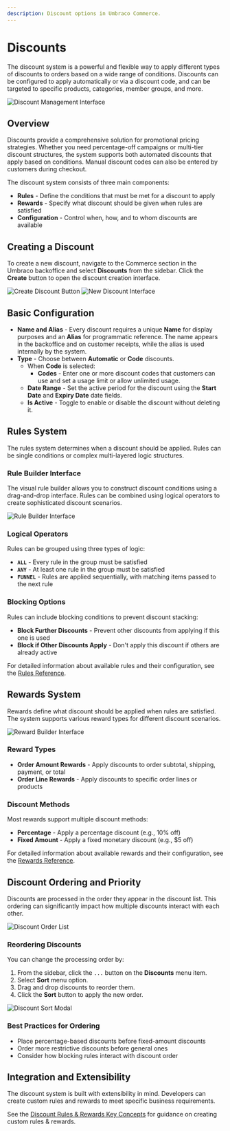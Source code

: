 ```yaml
---
description: Discount options in Umbraco Commerce.
---
```


# Discounts

The discount system is a powerful and flexible way to apply different types of discounts to orders based on a wide range of conditions. Discounts can be configured to apply automatically or via a discount code, and can be targeted to specific products, categories, member groups, and more.

![Discount Management Interface](../../media/discounts/discount-editor.png)

## Overview

Discounts provide a comprehensive solution for promotional pricing strategies. Whether you need percentage-off campaigns or multi-tier discount structures, the system supports both automated discounts that apply based on conditions. Manual discount codes can also be entered by customers during checkout.

The discount system consists of three main components:
- **Rules** - Define the conditions that must be met for a discount to apply
- **Rewards** - Specify what discount should be given when rules are satisfied
- **Configuration** - Control when, how, and to whom discounts are available

## Creating a Discount

To create a new discount, navigate to the Commerce section in the Umbraco backoffice and select **Discounts** from the sidebar. Click the **Create** button to open the discount creation interface.

![Create Discount Button](../../media/discounts/discounts-create.png)
![New Discount Interface](../../media/discounts/discounts-editor.png)

## Basic Configuration

- **Name and Alias** - Every discount requires a unique **Name** for display purposes and an **Alias** for programmatic reference. The name appears in the backoffice and on customer receipts, while the alias is used internally by the system.
- **Type** - Choose between **Automatic** or **Code** discounts.
  - When **Code** is selected:
    - **Codes** - Enter one or more discount codes that customers can use and set a usage limit or allow unlimited usage.
  - **Date Range** - Set the active period for the discount using the **Start Date** and **Expiry Date** date fields.
  - **Is Active** - Toggle to enable or disable the discount without deleting it.

## Rules System

The rules system determines when a discount should be applied. Rules can be single conditions or complex multi-layered logic structures.

### Rule Builder Interface
The visual rule builder allows you to construct discount conditions using a drag-and-drop interface. Rules can be combined using logical operators to create sophisticated discount scenarios.

![Rule Builder Interface](../../media/discounts/discount-rules-config.png)

### Logical Operators
Rules can be grouped using three types of logic:
- **`ALL`** - Every rule in the group must be satisfied
- **`ANY`** - At least one rule in the group must be satisfied
- **`FUNNEL`** - Rules are applied sequentially, with matching items passed to the next rule

### Blocking Options
Rules can include blocking conditions to prevent discount stacking:
- **Block Further Discounts** - Prevent other discounts from applying if this one is used
- **Block if Other Discounts Apply** - Don't apply this discount if others are already active

For detailed information about available rules and their configuration, see the [Rules Reference](rules/).

## Rewards System

Rewards define what discount should be applied when rules are satisfied. The system supports various reward types for different discount scenarios.

![Reward Builder Interface](../../media/discounts/discount-rules-config.png)

### Reward Types
- **Order Amount Rewards** - Apply discounts to order subtotal, shipping, payment, or total
- **Order Line Rewards** - Apply discounts to specific order lines or products

### Discount Methods
Most rewards support multiple discount methods:
- **Percentage** - Apply a percentage discount (e.g., 10% off)
- **Fixed Amount** - Apply a fixed monetary discount (e.g., $5 off)

For detailed information about available rewards and their configuration, see the [Rewards Reference](rewards/).

## Discount Ordering and Priority

Discounts are processed in the order they appear in the discount list. This ordering can significantly impact how multiple discounts interact with each other.

![Discount Order List](../../media/discounts/discounts-list.png)

### Reordering Discounts
You can change the processing order by:
1. From the sidebar, click the `...` button on the **Discounts** menu item.
2. Select **Sort** menu option.
3. Drag and drop discounts to reorder them.
4. Click the **Sort** button to apply the new order.

![Discount Sort Modal](../../media/discounts/discounts-sort.png)

### Best Practices for Ordering
- Place percentage-based discounts before fixed-amount discounts
- Order more restrictive discounts before general ones
- Consider how blocking rules interact with discount order

## Integration and Extensibility

The discount system is built with extensibility in mind. Developers can create custom rules and rewards to meet specific business requirements.

See the [Discount Rules & Rewards Key Concepts](../../key-concepts/discount-rules-and-rewards.md) for guidance on creating custom rules & rewards.
